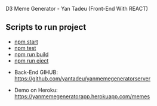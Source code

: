 D3 Meme Generator - Yan Tadeu (Front-End With REACT)
## Scripts to run project

- [npm start](#npm-start)
- [npm test](#npm-test)
- [npm run build](#npm-run-build)
- [npm run eject](#npm-run-eject)

* Back-End GIHUB: https://github.com/yantadeu/yanmemegeneratorserver

* Demo on Heroku: https://yanmemegeneratorapp.herokuapp.com/memes